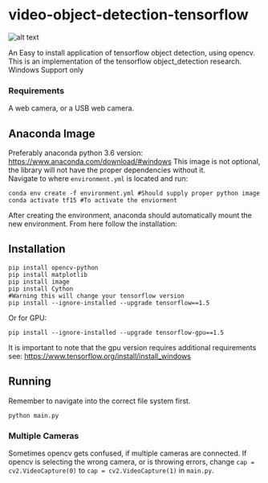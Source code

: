 # video-object-detection-tensorflow
![alt text](https://cdn-images-1.medium.com/max/1600/1*IWWOPIYLqqF9i_gXPmBk3g.png)

An Easy to install application of tensorflow object detection, using opencv. This is an implementation of the tensorflow object_detection research. 
Windows Support only 
### Requirements
A web camera, or a USB web camera.
## Anaconda Image
Preferably anaconda python 3.6 version: https://www.anaconda.com/download/#windows
This image is not optional, the library will not have the proper dependencies without it.
<br>
Navigate to where ```environment.yml``` is located and run:
```
conda env create -f environment.yml #Should supply proper python image
conda activate tf15 #To activate the enviorment
```
After creating the environment, anaconda should automatically mount the new environment. From here follow the installation:
## Installation 
```
pip install opencv-python
pip install matplotlib
pip install image
pip install Cython
#Warning this will change your tensorflow version
pip install --ignore-installed --upgrade tensorflow==1.5
```
Or for GPU:
```
pip install --ignore-installed --upgrade tensorflow-gpu==1.5

```
It is important to note that the gpu version requires additional requirements see: https://www.tensorflow.org/install/install_windows
## Running
Remember to navigate into the correct file system first. 
```
python main.py
```
### Multiple Cameras
Sometimes opencv gets confused, if multiple cameras are connected. If opencv is selecting the wrong camera, or is throwing errors, change ```cap = cv2.VideoCapture(0)``` to ```cap = cv2.VideoCapture(1)``` in ```main.py```.
